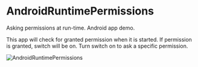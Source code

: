 # AndroidRuntimePermissions
Asking permissions at run-time. Android app demo.

This app will check for granted permission when it is started.
If permission is granted, switch will be on.
Turn switch on to ask a specific permission.

![AndroidRuntimePermissions](https://i.imgur.com/MPSRz4Y.png)

